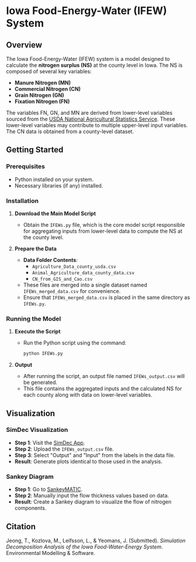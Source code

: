# Iowa Food-Energy-Water (IFEW) System

## Overview

The Iowa Food-Energy-Water (IFEW) system is a model designed to calculate the **nitrogen surplus (NS)** at the county level in Iowa. The NS is composed of several key variables:

- **Manure Nitrogen (MN)**
- **Commercial Nitrogen (CN)**
- **Grain Nitrogen (GN)**
- **Fixation Nitrogen (FN)**

The variables FN, GN, and MN are derived from lower-level variables sourced from the [USDA National Agricultural Statistics Service](https://www.nass.usda.gov/). These lower-level variables may contribute to multiple upper-level input variables. The CN data is obtained from a county-level dataset.

## Getting Started

### Prerequisites

- Python installed on your system.
- Necessary libraries (if any) installed.

### Installation

1. **Download the Main Model Script**

   - Obtain the `IFEWs.py` file, which is the core model script responsible for aggregating inputs from lower-level data to compute the NS at the county level.

2. **Prepare the Data**

   - **Data Folder Contents**:
     - `Agriculture_Data_county_usda.csv`
     - `Animal_Agriculture_data_county_data.csv`
     - `CN_from_GIS_and_Cao.csv`
   - These files are merged into a single dataset named `IFEWs_merged_data.csv` for convenience.
   - Ensure that `IFEWs_merged_data.csv` is placed in the same directory as `IFEWs.py`.

### Running the Model

1. **Execute the Script**

   - Run the Python script using the command:
     ```bash
     python IFEWs.py
     ```

2. **Output**

   - After running the script, an output file named `IFEWs_output.csv` will be generated.
   - This file contains the aggregated inputs and the calculated NS for each county along with data on lower-level variables.

## Visualization

### SimDec Visualization

- **Step 1**: Visit the [SimDec App](https://simdec.io/simdec_app).
- **Step 2**: Upload the `IFEWs_output.csv` file.
- **Step 3**: Select "Output" and "Input" from the labels in the data file.
- **Result**: Generate plots identical to those used in the analysis.

### Sankey Diagram

- **Step 1**: Go to [SankeyMATIC](https://sankeymatic.com/build/).
- **Step 2**: Manually input the flow thickness values based on data.
- **Result**: Create a Sankey diagram to visualize the flow of nitrogen components.


## Citation

Jeong, T., Kozlova, M., Leifsson, L., & Yeomans, J. (Submitted). *Simulation Decomposition Analysis of the Iowa Food-Water-Energy System*. Environmental Modelling & Software.

